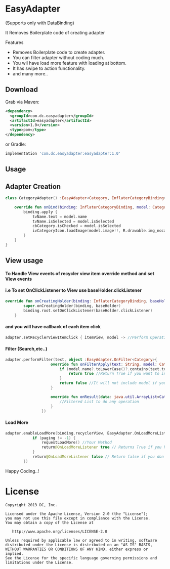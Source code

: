 # EasyAdapter


(Supports only with DataBinding)

It Removes Boilerplate code of creating adapter

Features

- Removes Boilerplate code to create adapter.
- You can filter adapter without coding much.
- You wil have load more feature with loading at bottom.
- It has swipe to action functionality.
- and many more..


Download
--------

Grab via Maven:
```xml
<dependency>
  <groupId>com.dc.easyadapter</groupId>
  <artifactId>easyadapter</artifactId>
  <version>1.0</version>
  <type>pom</type>
</dependency>
```
or Gradle:
```groovy
implementation 'com.dc.easyadapter:easyadapter:1.0'
```

Usage
----------


## Adapter Creation

``` kotlin
class CategoryAdapter() :EasyAdapter<Category, InflaterCategoryBinding>(R.layout.inflater_category) {

    override fun onBind(binding: InflaterCategoryBinding, model: Category) {
        binding.apply {
            tvName.text = model.name
            tvName.isSelected = model.isSelected
            cbCategory.isChecked = model.isSelected
            ivCategoryIcon.loadImage(model.image!!, R.drawable.img_nocate)
        }
    }
}
```

## View usage

#### To Handle View events of recycler view item override method and set View events 
#### i.e To set OnClickListener to View use baseHolder.clickListener

``` kotlin
override fun onCreatingHolder(binding: InflaterCategoryBinding, baseHolder: BaseHolder) {
        super.onCreatingHolder(binding, baseHolder)
        binding.root.setOnClickListener(baseHolder.clickListener)
    }
```

#### and you will have callback of each item click

``` kotlin
adapter.setRecyclerViewItemClick { itemView, model -> //Perform Operation here }
```

#### Filter (Search,etc..)
``` kotlin
adapter.performFilter(text, object :EasyAdapter.OnFilter<Category>{
                    override fun onFilterApply(text: String, model: Category): Boolean {
                        if (model.name?.toLowerCase()?.contains(text.toLowerCase())!!) {
                            return true //Return True if you want to include this model in this text search
                        }
                        return false //It will not include model if you return false
                    }

                    override fun onResult(data: java.util.ArrayList<Category>?) {
                        //Filtered List to do any operation
                    }
                })

```

#### Load More
``` kotlin
adapter.enableLoadMore(binding.recyclerView, EasyAdapter.OnLoadMoreListener {
            if (paging != -1) {
                requestLoadMore() //Your Method
                return@OnLoadMoreListener true // Returns True if you have more data
            }
            return@OnLoadMoreListener false // Return false if you don't have more data
        })

```

Happy Coding..!

License
=======

    Copyright 2013 DC, Inc.

    Licensed under the Apache License, Version 2.0 (the "License");
    you may not use this file except in compliance with the License.
    You may obtain a copy of the License at

       http://www.apache.org/licenses/LICENSE-2.0

    Unless required by applicable law or agreed to in writing, software
    distributed under the License is distributed on an "AS IS" BASIS,
    WITHOUT WARRANTIES OR CONDITIONS OF ANY KIND, either express or implied.
    See the License for the specific language governing permissions and
    limitations under the License.
